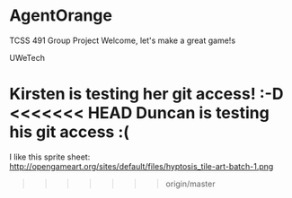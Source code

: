 # AgentOrange
TCSS 491 Group Project
Welcome, let's make a great game!s

UWeTech

Kirsten is testing her git access! :-D
<<<<<<< HEAD
Duncan is testing his git access :(
=======

I like this sprite sheet: http://opengameart.org/sites/default/files/hyptosis_tile-art-batch-1.png
>>>>>>> origin/master
